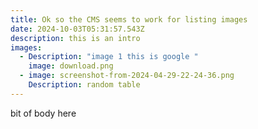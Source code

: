 ```yaml
---
title: Ok so the CMS seems to work for listing images
date: 2024-10-03T05:31:57.543Z
description: this is an intro
images:
  - Description: "image 1 this is google "
    image: download.png
  - image: screenshot-from-2024-04-29-22-24-36.png
    Description: random table
---
```

bit of body here